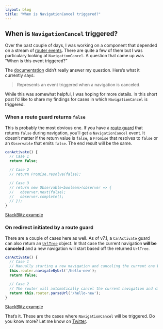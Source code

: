 ```yaml
---
layout: blog
title: "When is NavigationCancel triggered?"
---
```


## When is `NavigationCancel` triggered?

Over the past couple of days, I was working on a component that depended on a stream of [router events](https://angular.io/api/router/RouterEvent). There are quite a few of them but I was particulary looking at `NavigationCancel`. A question that came up was “When is this event triggered?”

The [documentation](https://angular.io/api/router/NavigationCancel) didn’t really answer my question. Here’s what it currently says:

> Represents an event triggered when a navigation is canceled.

While this was somewhat helpful, I was hoping for more details. In this short post I’d like to share my findings for cases in which `NavigationCancel` is triggered.

### When a route guard returns `false`

This is probably the most obvious one. If you have a [route guard](https://angular.io/guide/router#milestone-5-route-guards) that returns `false` during navigation, you’ll get a `NavigationCancel` event. It doesn’t matter if the return value is `false`, a `Promise` that resolves to `false` or an `Observable` that emits `false`. The end result will be the same.

```ts
canActivate() {
  // Case 1
  return false;

  // Case 2
  // return Promise.resolve(false);

  // Case 3
  // return new Observable<boolean>(observer => {
  //   observer.next(false);
  //   observer.complete();
  // });
}
```

[StackBlitz example](https://stackblitz.com/edit/angular-zysw4m)

### On redirect initiated by a route guard

There are a couple of cases here as well. As of v7.1, a `CanActivate` guard can also return an [`UrlTree`](https://angular.io/api/router/UrlTree) object. In that case the current navigation **will be canceled** and a new navigation will start based off the returned `UrlTree`.

```ts
canActivate() {
  // Case 1
  // Manually starting a new navigation and canceling the current one by returning `false`
  this.router.navigateByUrl('/hello-new');
  return false;

  // Case 2
  // The router will automatically cancel the current navigation and start a new one 
  return this.router.parseUrl('/hello-new');
}
```

[StackBlitz example](https://stackblitz.com/edit/angular-7a4pty)

That’s it. These are the cases where `NavigationCancel` will be triggered. Do you know more? Let me know on [Twitter](https://twitter.com/dzhavatushev).
